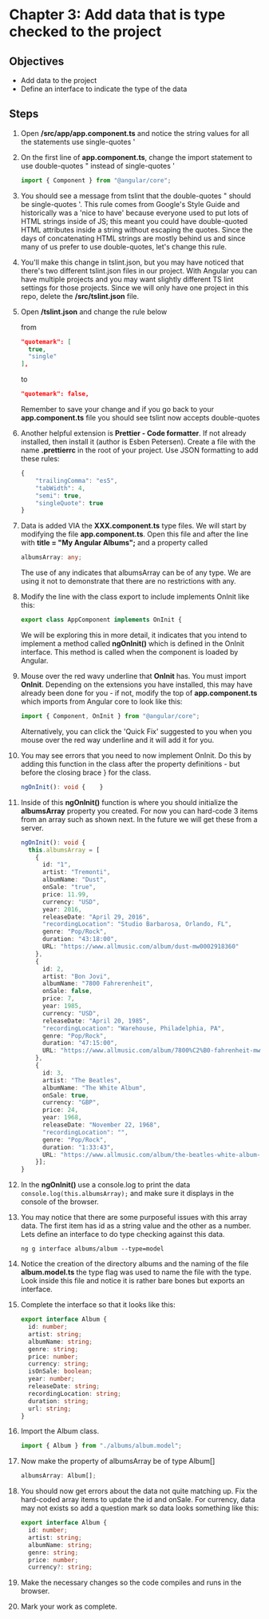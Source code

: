 # Chapter 3: Add data that is type checked to the project

## Objectives

- Add data to the project
- Define an interface to indicate the type of the data

## Steps

1. Open **/src/app/app.component.ts** and notice the string values for all the statements use single-quotes '

1. On the first line of **app.component.ts**, change the import statement to use double-quotes " instead of single-quotes '
  
    ```typescript
    import { Component } from "@angular/core";
    ```

1. You should see a message from tslint that the double-quotes " should be single-quotes '. This rule comes from Google's Style Guide and historically was a 'nice to have' because everyone used to put lots of HTML strings inside of JS; this meant you could have double-quoted HTML attributes inside a string without escaping the quotes. Since the days of concatenating HTML strings are mostly behind us and since many of us prefer to use double-quotes, let's change this rule.

1. You'll make this change in tslint.json, but you may have noticed that there's two different tslint.json files in our project. With Angular you can have multiple projects and you may want slightly different TS lint settings for those projects. Since we will only have one project in this repo, delete the **/src/tslint.json** file.

1. Open **/tslint.json** and change the rule below

    from
    ```json
    "quotemark": [
      true,
      "single"
    ],
    ```

    to
    ```json
    "quotemark": false,
    ```

    Remember to save your change and if you go back to your **app.component.ts** file you should see tslint now accepts double-quotes

1.  Another helpful extension is **Prettier - Code formatter**. If not already installed, then install it (author is Esben Petersen). Create a file with the name **.prettierrc** in the root of your project. Use JSON formatting to add these rules:

    ```typescript
    {
        "trailingComma": "es5",
        "tabWidth": 4,
        "semi": true,
        "singleQuote": true
    }
    ```

1.  Data is added VIA the **XXX.component.ts** type files. We will start by modifying the file **app.component.ts**. Open this file and after the line with **title = "My Angular Albums";**
    and a property called

    ```typescript
    albumsArray: any;
    ```

    The use of any indicates that albumsArray can be of any type. We are using it not to demonstrate that there are no restrictions with any.

1.  Modify the line with the class export to include implements OnInit like this:

    ```typescript
    export class AppComponent implements OnInit {
    ```

    We will be exploring this in more detail, it indicates that you intend to implement a method called **ngOnInit()** which is defined in the OnInit interface. This method is called when the component is loaded by Angular.

1.  Mouse over the red wavy underline that **OnInit** has. You must import **OnInit**. Depending on the extensions you have installed, this may have already been done for you - if not, modify the top of **app.component.ts** which imports from Angular core to look like this:

    ```typescript
    import { Component, OnInit } from "@angular/core";
    ```

    Alternatively, you can click the 'Quick Fix' suggested to you when you mouse over the red way underline and it will add it for you.

1.  You may see errors that you need to now implement OnInit. Do this by adding this function in the class after the property definitions - but before the closing brace } for the class.

    ```typescript
    ngOnInit(): void {    }
    ```

1.  Inside of this **ngOnInit()** function is where you should initialize the **albumsArray** property you created. For now you can hard-code 3 items from an array such as shown next. In the future we will get these from a server.

    ```typescript
    ngOnInit(): void {
      this.albumsArray = [
        {
          id: "1",
          artist: "Tremonti",
          albumName: "Dust",
          onSale: "true",
          price: 11.99,
          currency: "USD",
          year: 2016,
          releaseDate: "April 29, 2016",
          "recordingLocation": "Studio Barbarosa, Orlando, FL",
          genre: "Pop/Rock",
          duration: "43:18:00",
          URL: "https://www.allmusic.com/album/dust-mw0002918360"
        },
        {
          id: 2,
          artist: "Bon Jovi",
          albumName: "7800 Fahrerenheit",
          onSale: false,
          price: 7,
          year: 1985,
          currency: "USD",
          releaseDate: "April 20, 1985",
          "recordingLocation": "Warehouse, Philadelphia, PA",
          genre: "Pop/Rock",
          duration: "47:15:00",
          URL: "https://www.allmusic.com/album/7800%C2%B0-fahrenheit-mw0000189199"
        },
        {
          id: 3,
          artist: "The Beatles",
          albumName: "The White Album",
          onSale: true,
          currency: "GBP",
          price: 24,
          year: 1968,
          releaseDate: "November 22, 1968",
          "recordingLocation": "",
          genre: "Pop/Rock",
          duration: "1:33:43",
          URL: "https://www.allmusic.com/album/the-beatles-white-album-mw0000418113"
        }];
    }
    ```

1.  In the **ngOnInit()** use a console.log to print the data `console.log(this.albumsArray);` and make sure it displays in the console of the browser.

1. You may notice that there are some purposeful issues with this array data. The first item has id as a string value and the other as a number. Lets define an interface to do type checking against this data.

    ```
    ng g interface albums/album --type=model
    ```

1. Notice the creation of the directory albums and the naming of the file **album.model.ts** the type flag was used to name the file with the type. Look inside this file and notice it is rather bare bones but exports an interface.

1. Complete the interface so that it looks like this:

    ```typescript
    export interface Album {
      id: number;
      artist: string;
      albumName: string;
      genre: string;
      price: number;
      currency: string;
      isOnSale: boolean;
      year: number;
      releaseDate: string;
      recordingLocation: string;
      duration: string;
      url: string;
    }
    ```

1. Import the Album class.

    ```typescript
    import { Album } from "./albums/album.model";
    ```

1. Now make the property of albumsArray be of type Album[]

    ```typescript
    albumsArray: Album[];
    ```

1. You should now get errors about the data not quite matching up. Fix the hard-coded array items to update the id and onSale. For currency, data may not exists so add a question mark so data looks something like this:

    ```typescript
    export interface Album {
      id: number;
      artist: string;
      albumName: string;
      genre: string;
      price: number;
      currency?: string;
    ```

1. Make the necessary changes so the code compiles and runs in the browser.

1. Mark your work as complete.
